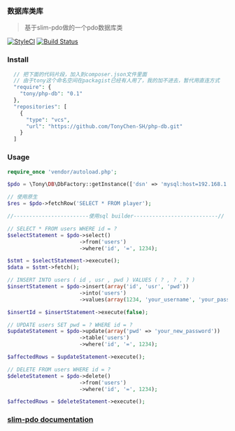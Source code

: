 ### 数据库类库
> 基于slim-pdo做的一个pdo数据库类

[![StyleCI](https://styleci.io/repos/92577033/shield?branch=master)](https://styleci.io/repos/92577033)
[![Build Status](https://travis-ci.org/TonyChen-SH/php-db.svg?branch=master)](https://travis-ci.org/TonyChen-SH/php-db)

### Install
```php
  // 把下面的代码片段，加入到composer.json文件里面
  // 由于tony这个命名空间在packagist已经有人用了，我的加不进去，暂代用直连方式
  "require": {
    "tony/php-db": "0.1"
  },
  "repositories": [
    {
      "type": "vcs",
      "url": "https://github.com/TonyChen-SH/php-db.git"
    }
  ]
```

### Usage

```php
require_once 'vendor/autoload.php';

$pdo = \Tony\DB\DbFactory::getInstance(['dsn' => 'mysql:host=192.168.1.11;dbname=test;charset=utf8','user'=>'root', 'password' => '123456']);

// 使用原生
$res = $pdo->fetchRow('SELECT * FROM player');

//------------------------使用sql builder---------------------------//

// SELECT * FROM users WHERE id = ?
$selectStatement = $pdo->select()
                       ->from('users')
                       ->where('id', '=', 1234);

$stmt = $selectStatement->execute();
$data = $stmt->fetch();

// INSERT INTO users ( id , usr , pwd ) VALUES ( ? , ? , ? )
$insertStatement = $pdo->insert(array('id', 'usr', 'pwd'))
                       ->into('users')
                       ->values(array(1234, 'your_username', 'your_password'));

$insertId = $insertStatement->execute(false);

// UPDATE users SET pwd = ? WHERE id = ?
$updateStatement = $pdo->update(array('pwd' => 'your_new_password'))
                       ->table('users')
                       ->where('id', '=', 1234);

$affectedRows = $updateStatement->execute();

// DELETE FROM users WHERE id = ?
$deleteStatement = $pdo->delete()
                       ->from('users')
                       ->where('id', '=', 1234);

$affectedRows = $deleteStatement->execute();
```
### [slim-pdo documentation](https://github.com/FaaPz/Slim-PDO/tree/master/docs)


